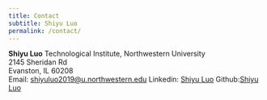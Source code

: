 ```yaml
---
title: Contact
subtitle: Shiyu Luo
permalink: /contact/
---
```

**Shiyu Luo**
Technological Institute, Northwestern University  
2145 Sheridan Rd  
Evanston, IL 60208  
Email: [shiyuluo2019@u.northwestern.edu](mailto:shiyuluo2019@u.northwestern.edu)
Linkedin: [Shiyu Luo](https://www.linkedin.com/in/shiyu-luo-025340122/)
Github:[Shiyu Luo](https://shiyuLuo2019.github.io/shiyuLuo2019/)

